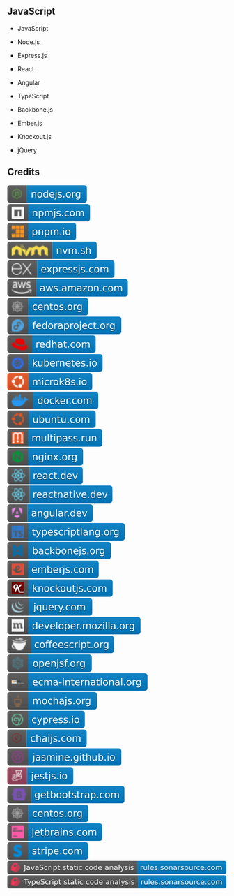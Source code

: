 JavaScript
----------

- JavaScript

- Node.js

- Express.js

- React

- Angular

- TypeScript

- Backbone.js

- Ember.js

- Knockout.js

- jQuery

Credits
-------
[![image](
Credits/nodejs.org.svg)](https://nodejs.org/)  
[![image](
Credits/npmjs.com.svg)](https://npmjs.com/)  
[![image](
Credits/pnpm.io.svg)](https://pnpm.io/)  
[![image](
Credits/nvm.sh.svg)](https://nvm.sh/)  
[![image](
Credits/expressjs.com.svg)](https://expressjs.com/)  
[![image](
Credits/aws.amazon.com.svg)](https://aws.amazon.com/)  
[![image](
Credits/centos.org.svg)](https://centos.org/)  
[![image](
Credits/fedoraproject.org.svg)](https://fedoraproject.org/)  
[![image](
Credits/redhat.com.svg)](https://redhat.com/)  
[![image](
Credits/kubernetes.io.svg)](https://kubernetes.io/)  
[![image](
Credits/microk8s.io.svg)](https://microk8s.io/)  
[![image](
Credits/docker.com.svg)](https://docker.com/)  
[![image](
Credits/ubuntu.com.svg)](https://ubuntu.com/)  
[![image](
Credits/multipass.run.svg)](https://multipass.run/)  
[![image](
Credits/nginx.org.svg)](https://nginx.org/)  
[![image](
Credits/react.dev.svg)](https://react.dev/)  
[![image](
Credits/reactnative.dev.svg)](https://reactnative.dev/)  
[![image](
Credits/angular.dev.svg)](https://angular.dev/)  
[![image](
Credits/typescriptlang.org.svg)](https://typescriptlang.org/)  
[![image](
Credits/backbonejs.org.svg)](https://backbonejs.org/)  
[![image](
Credits/emberjs.com.svg)](https://emberjs.com/)  
[![image](
Credits/knockoutjs.com.svg)](https://knockoutjs.com/)  
[![image](
Credits/jquery.com.svg)](https://jquery.com/)  
[![image](
Credits/developer.mozilla.org.svg)](https://developer.mozilla.org/)  
[![image](
Credits/coffeescript.org.svg)](https://coffeescript.org/)    
[![image](
Credits/openjsf.org.svg)](https://openjsf.org/)    
[![image](
Credits/ecma-international.org.svg)](https://ecma-international.org/)<!--[![image](
Credits/javascript.com.svg)](https://javascript.com/)-->  
[![image](
Credits/mochajs.org.svg)](https://mochajs.org/)    
[![image](
Credits/cypress.io.svg)](https://cypress.io/)  
[![image](
Credits/chaijs.com.svg)](https://chaijs.com/)    
[![image](
Credits/jasmine.github.io.svg)](https://jasmine.github.io/)    
[![image](
Credits/jestjs.io.svg)](https://jestjs.io/)    
[![image](
Credits/getbootstrap.com.svg)](https://getbootstrap.com/)  
[![image](
Credits/centos.org.svg)](https://centos.org/)  
[![image](
Credits/jetbrains.com.svg)](https://jetbrains.com/)<!--[![image](
Credits/Fleet-jetbrains.com.svg)](https://jetbrains.com/fleet/)  
[![image](
Credits/WebStorm-jetbrains.com.svg)](https://jetbrains.com/webstorm/)-->  
[![image](
Credits/stripe.com.svg)](https://stripe.com/)  
[![image](
Credits/JavaScript-static-code-analysis-rules.sonarsource.com.svg)](https://rules.sonarsource.com/javascript/)  
[![image](
Credits/TypeScript-static-code-analysis-rules.sonarsource.com.svg)](https://rules.sonarsource.com/typescript/)